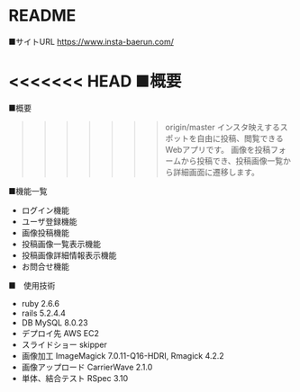 # README
■サイトURL
https://www.insta-baerun.com/

<<<<<<< HEAD
■概要
=======
■概要  
>>>>>>> origin/master
インスタ映えするスポットを自由に投稿、閲覧できるWebアプリです。
画像を投稿フォームから投稿でき、投稿画像一覧から詳細画面に遷移します。

■機能一覧
* ログイン機能
* ユーザ登録機能
* 画像投稿機能
* 投稿画像一覧表示機能
* 投稿画像詳細情報表示機能
* お問合せ機能

■　使用技術

* ruby 2.6.6
* rails 5.2.4.4
* DB MySQL 8.0.23
* デプロイ先 AWS EC2
* スライドショー skipper
* 画像加工 ImageMagick 7.0.11-Q16-HDRI, Rmagick 4.2.2
* 画像アップロード CarrierWave 2.1.0
* 単体、結合テスト RSpec 3.10
